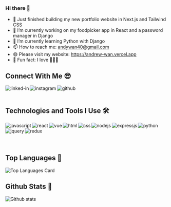 ### Hi there 👋
- 👀 Just finished building my new portfolio website in Next.js and Tailwind CSS
- 🔭 I’m currently working on my foodpicker app in React and a password manager in Django
- 🌱 I’m currently learning Python with Django
- 📫 How to reach me: andywan40@gmail.com
- 😄 Please visit my website: https://andrew-wan.vercel.app
- 🤩 Fun fact: I love 🐶🦔🐢

## Connect With Me 😎
[<img align="left" alt="linked-in" src="https://img.shields.io/badge/linkedin-%230077B5.svg?&style=plastic&logo=linkedin&logoColor=white" />](https://www.linkedin.com/in/and-wan)
[<img align="left" alt="instagram" src="https://img.shields.io/badge/instagram-%23E4405F.svg?style=plastic&logo=Instagram&logoColor=white" />](https://www.instagram.com/and__wan)
[<img align="left" alt="github" src="https://img.shields.io/badge/GitHub-100000?style=plastic&logo=github&logoColor=white" />](https://www.github.com/andywan40)
<br>
<br>

## Technologies and Tools I Use 🛠
<img align="left" alt="javascript" src="https://img.shields.io/badge/javascript-%23323330.svg?style=flat&logo=javascript&logoColor=%23F7DF1E" />
<img align="left" alt="react" src="https://img.shields.io/badge/react%20-%2320232a.svg?&style=flat&logo=react&logoColor=%2361DAFB" />
<img align="left" alt="vue" src="https://img.shields.io/badge/Vue.js-35495E?style=flat&logo=vuedotjs&logoColor=4FC08D" />
<img align="left" alt="html" src="https://img.shields.io/badge/HTML5-E34F26?style=flat&logo=html5&logoColor=white" />
<img align="left" alt="css" src="https://img.shields.io/badge/css3-%231572B6.svg?style=flat&logo=css3&logoColor=white" />
<img align="left" alt="nodejs" src="https://img.shields.io/badge/node.js%20-%2343853D.svg?&style=flat&logo=node.js&logoColor=white" />
<img align="left" alt="expressjs" src="https://img.shields.io/badge/express.js-%23404d59.svg?style=flat&logo=express&logoColor=%2361DAFB" />
<img align="left" alt="python" src="https://img.shields.io/badge/python-%2314354C.svg?style=flat&logo=python&logoColor=white" />
<img align="left" alt="jquery" src="https://img.shields.io/badge/jquery-%230769AD.svg?style=flat&logo=jquery&logoColor=white" />
<img align="left" alt="redux" src="https://img.shields.io/badge/redux-%23593d88.svg?style=flat&logo=redux&logoColor=white" />


<!-- https://img.shields.io/badge/Tailwind_CSS-38B2AC?style=for-the-badge&logo=tailwind-css&logoColor=white -->
<br>
<br>
<br>
<br>

## Top Languages 🚀
![Top Languages Card](https://github-readme-stats.vercel.app/api/top-langs/?username=andywan40&layout=compact)
<br>

## Github Stats 🎈
![Github stats](https://github-readme-stats.vercel.app/api?username=andywan40&theme=highcontrast&show_icons=true&count_private=true)
<br>


<!-- [![Repo name](https://github-readme-stats.vercel.app/api/pin/?username=andywan40&repo=WannaBuy&show_owner=true)](https://github.com/andywan40/WannaBuy)
[![Repo name](https://github-readme-stats.vercel.app/api/pin/?username=andywan40&repo=react-personal-website&show_owner=true)](https://github.com/andywan40/react-personal-website)
[![Repo name](https://github-readme-stats.vercel.app/api/pin/?username=andywan40&repo=react-personal-website-backend&show_owner=true)](https://github.com/andywan40/react-personal-website-backend)
[![Repo name](https://github-readme-stats.vercel.app/api/pin/?username=andywan40&repo=react-foodpicker-app&show_owner=true)](https://github.com/andywan40/react-foodpicker-app)
[![Repo name](https://github-readme-stats.vercel.app/api/pin/?username=andywan40&repo=react-foodpicker-app-backend&show_owner=true)](https://github.com/andywan40/react-foodpicker-app-backend) -->

<!--
**andywan40/andywan40** is a ✨ _special_ ✨ repository because its `README.md` (this file) appears on your GitHub profile.

Here are some ideas to get you started:

- 🔭 I’m currently working on ...
- 🌱 I’m currently learning ...
- 👯 I’m looking to collaborate on ...
- 🤔 I’m looking for help with ...
- 💬 Ask me about ...
- 📫 How to reach me: ...
- 😄 Pronouns: ...
- ⚡ Fun fact: ...
-->
